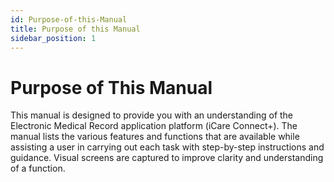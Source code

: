 ```yaml
---
id: Purpose-of-this-Manual
title: Purpose of this Manual
sidebar_position: 1
---
```


# Purpose of This Manual

This manual is designed to provide you with an understanding of the Electronic Medical Record application platform (iCare Connect+). The manual lists the various features and functions that are available while assisting a user in carrying out each task with step-by-step instructions and guidance. Visual screens are captured to improve clarity and understanding of a function.
